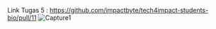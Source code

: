 Link Tugas 5 : https://github.com/impactbyte/tech4impact-students-bio/pull/11
![Capture1](https://user-images.githubusercontent.com/90604197/133999091-954d21ad-f27d-452b-b2dd-2ded92db93db.JPG)
